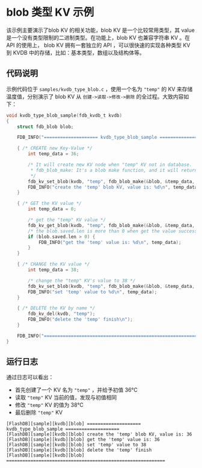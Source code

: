 # blob 类型 KV 示例

该示例主要演示了blob KV 的相关功能，blob KV 是一个比较常用类型，其 value 是一个没有类型限制的二进制类型。在功能上，blob KV 也兼容字符串 KV 。在 API 的使用上， blob KV 拥有一套独立的 API ，可以很快速的实现各种类型 KV 到 KVDB 中的存储，比如：基本类型，数组以及结构体等。

## 代码说明

示例代码位于 `samples/kvdb_type_blob.c` ，使用一个名为 `"temp"` 的 KV 来存储温度值，分别演示了 blob KV 从 `创建->读取->修改->删除` 的全过程。大致内容如下：

```C
void kvdb_type_blob_sample(fdb_kvdb_t kvdb)
{
    struct fdb_blob blob;

    FDB_INFO("==================== kvdb_type_blob_sample ====================\n");

    { /* CREATE new Key-Value */
        int temp_data = 36;

        /* It will create new KV node when "temp" KV not in database.
         * fdb_blob_make: It's a blob make function, and it will return the blob when make finish.
         */
        fdb_kv_set_blob(kvdb, "temp", fdb_blob_make(&blob, &temp_data, sizeof(temp_data)));
        FDB_INFO("create the 'temp' blob KV, value is: %d\n", temp_data);
    }

    { /* GET the KV value */
        int temp_data = 0;

        /* get the "temp" KV value */
        fdb_kv_get_blob(kvdb, "temp", fdb_blob_make(&blob, &temp_data, sizeof(temp_data)));
        /* the blob.saved.len is more than 0 when get the value successful */
        if (blob.saved.len > 0) {
            FDB_INFO("get the 'temp' value is: %d\n", temp_data);
        }
    }

    { /* CHANGE the KV value */
        int temp_data = 38;

        /* change the "temp" KV's value to 38 */
        fdb_kv_set_blob(kvdb, "temp", fdb_blob_make(&blob, &temp_data, sizeof(temp_data)));
        FDB_INFO("set 'temp' value to %d\n", temp_data);
    }

    { /* DELETE the KV by name */
        fdb_kv_del(kvdb, "temp");
        FDB_INFO("delete the 'temp' finish\n");
    }

    FDB_INFO("===========================================================\n");
}
```

## 运行日志

通过日志可以看出：

- 首先创建了一个 KV 名为 `"temp"` ，并给予初值 36℃
- 读取 `"temp"` KV 当前的值，发现与初值相同
- 修改 `"temp"` KV 的值为  38℃
- 最后删除 `"temp"` KV

```
[FlashDB][sample][kvdb][blob] ==================== kvdb_type_blob_sample ====================
[FlashDB][sample][kvdb][blob] create the 'temp' blob KV, value is: 36
[FlashDB][sample][kvdb][blob] get the 'temp' value is: 36
[FlashDB][sample][kvdb][blob] set 'temp' value to 38
[FlashDB][sample][kvdb][blob] delete the 'temp' finish
[FlashDB][sample][kvdb][blob] ===========================================================
```

